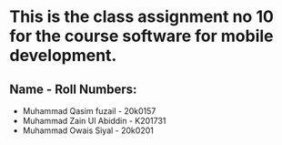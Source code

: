 # This is the class assignment no 10 for the course software for mobile development. 
## Name - Roll Numbers:

- Muhammad Qasim fuzail - 20k0157
- Muhammad Zain Ul Abiddin - K201731
- Muhammad Owais Siyal - 20k0201
